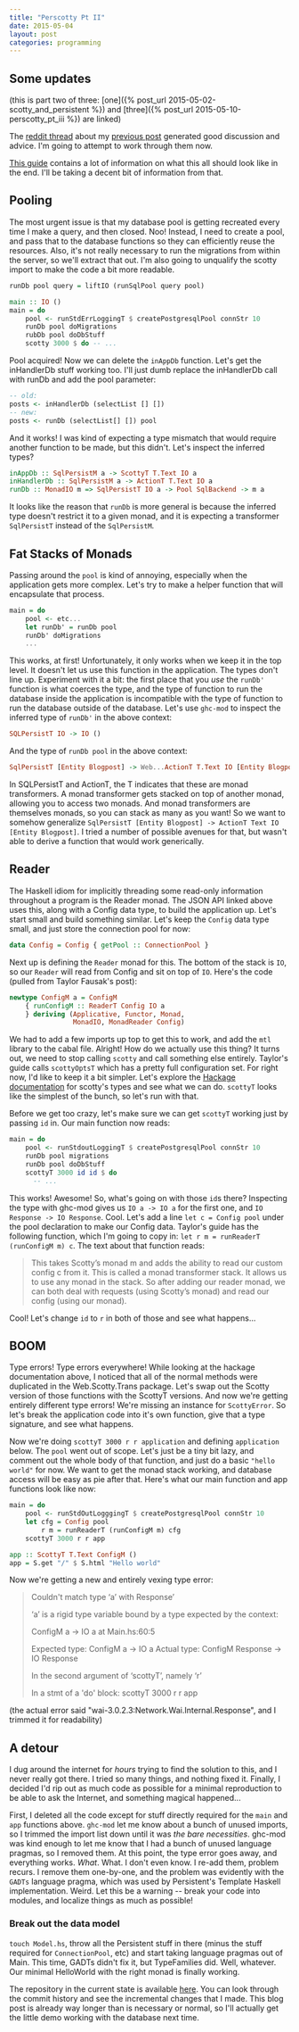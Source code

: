 ```yaml
---
title: "Perscotty Pt II"
date: 2015-05-04
layout: post
categories: programming
---
```


## Some updates

(this is part two of three: [one]({% post_url 2015-05-02-scotty_and_persistent %}) and [three]({% post_url 2015-05-10-perscotty_pt_iii %}) are linked)

The [reddit thread](https://www.reddit.com/r/haskell/comments/34nxtu/scotty_and_persistent_a_beginners_voyage/) about my [previous post](http://www.overcoming.software/2015/05/02/scotty_and_persistent.html) generated good discussion and advice. I'm going to attempt to work through them now.

[This guide](http://taylor.fausak.me/2014/10/21/building-a-json-rest-api-in-haskell/) contains a lot of information on what this all should look like in the end. I'll be taking a decent bit of information from that.

## Pooling

The most urgent issue is that my database pool is getting recreated every time I make a query, and then closed. Noo! Instead, I need to create a pool, and pass that to the database functions so they can efficiently reuse the resources. Also, it's not really necessary to run the migrations from within the server, so we'll extract that out. I'm also going to unqualify the scotty import to make the code a bit more readable.

```haskell
runDb pool query = liftIO (runSqlPool query pool)

main :: IO ()
main = do
    pool <- runStdErrLoggingT $ createPostgresqlPool connStr 10
    runDb pool doMigrations 
    rubDb pool doDbStuff
    scotty 3000 $ do -- ...
```
Pool acquired! Now we can delete the `inAppDb` function. Let's get the inHandlerDb stuff working too. I'll just dumb replace the inHandlerDb call with runDb and add the pool parameter:

```haskell
-- old:
posts <- inHandlerDb (selectList [] [])
-- new:
posts <- runDb (selectList[] []) pool
```
And it works! I was kind of expecting a type mismatch that would require another function to be made, but this didn't. Let's inspect the inferred types?

```haskell
inAppDb :: SqlPersistM a -> ScottyT T.Text IO a
inHandlerDb :: SqlPersistM a -> ActionT T.Text IO a
runDb :: MonadIO m => SqlPersistT IO a -> Pool SqlBackend -> m a
```

It looks like the reason that `runDb` is more general is because the inferred type doesn't restrict it to a given monad, and it is expecting a transformer `SqlPersistT` instead of the `SqlPersistM`.

## Fat Stacks of Monads

Passing around the `pool` is kind of annoying, especially when the application gets more complex. Let's try to make a helper function that will encapsulate that process.

```haskell
main = do
    pool <- etc...
    let runDb' = runDb pool
    runDb' doMigrations
    ...
```
This works, at first! Unfortunately, it only works when we keep it in the top level. It doesn't let us use this function in the application. The types don't line up. Experiment with it a bit: the first place that you *use* the `runDb'` function is what coerces the type, and the type of function to run the database inside the application is incompatible with the type of function to run the database outside of the database. Let's use `ghc-mod` to inspect the inferred type of `runDb'` in the above context:

```haskell
SQLPersistT IO -> IO ()
```
And the type of `runDb pool` in the above context:

```haskell
SqlPersistT [Entity Blogpost] -> Web...ActionT T.Text IO [Entity Blogpost]
```
In SQLPersistT and ActionT, the T indicates that these are monad transformers. A monad transformer gets stacked on top of another monad, allowing you to access two monads. And monad transformers are themselves monads, so you can stack as many as you want! So we want to somehow generalize `SqlPersistT [Entity Blogpost] -> ActionT Text IO [Entity Blogpost]`. I tried a number of possible avenues for that, but wasn't able to derive a function that would work generically.

## Reader

The Haskell idiom for implicitly threading some read-only information throughout a program is the Reader monad. The JSON API linked above uses this, along with a Config data type, to build the application up. Let's start small and build something similar. Let's keep the `Config` data type small, and just store the connection pool for now:

```haskell
data Config = Config { getPool :: ConnectionPool }
```
Next up is defining the `Reader` monad for this. The bottom of the stack is `IO`, so our `Reader` will read from Config and sit on top of `IO`. Here's the code (pulled from Taylor Fausak's post):

```haskell
newtype ConfigM a = ConfigM 
    { runConfigM :: ReaderT Config IO a
    } deriving (Applicative, Functor, Monad, 
                MonadIO, MonadReader Config)
```

We had to add a few imports up top to get this to work, and add the `mtl` library to the cabal file. Alright! How do we actually use this thing? It turns out, we need to stop calling `scotty` and call something else entirely. Taylor's guide calls `scottyOptsT` which has a pretty full configuration set. For right now, I'd like to keep it a bit simpler. Let's explore the [Hackage documentation](https://hackage.haskell.org/package/scotty-0.9.1/docs/Web-Scotty-Trans.html) for scotty's types and see what we can do. `scottyT` looks like the simplest of the bunch, so let's run with that.

Before we get too crazy, let's make sure we can get `scottyT` working just by passing `id` in. Our main function now reads:

```haskell
main = do
    pool <- runStdoutLoggingT $ createPostgresqlPool connStr 10
    runDb pool migrations
    runDb pool doDbStuff
    scottyT 3000 id id $ do
      -- ...
```
This works! Awesome! So, what's going on with those `id`s there? Inspecting the type with ghc-mod gives us `IO a -> IO a` for the first one, and `IO Response -> IO Response`. Cool. Let's add a line `let c = Config pool` under the pool declaration to make our Config data. Taylor's guide has the following function, which I'm going to copy in: `let r m = runReaderT (runConfigM m) c`. The text about that function reads:

> This takes Scotty’s monad m and adds the ability to read our custom config c from it. This is called a monad transformer stack. It allows us to use any monad in the stack. So after adding our reader monad, we can both deal with requests (using Scotty’s monad) and read our config (using our monad).

Cool! Let's change `id` to `r` in both of those and see what happens...

## BOOM

Type errors! Type errors everywhere! While looking at the hackage documentation above, I noticed that all of the normal methods were duplicated in the Web.Scotty.Trans package. Let's swap out the Scotty version of those functions with the ScottyT versions. And now we're getting entirely different type errors! We're missing an instance for `ScottyError`. So let's break the application code into it's own function, give that a type signature, and see what happens.

Now we're doing `scottyT 3000 r r application` and defining `application` below. The `pool` went out of scope. Let's just be a tiny bit lazy, and comment out the whole body of that function, and just do a basic `"hello world"` for now. We want to get the monad stack working, and database access will be easy as pie after that. Here's what our main function and app functions look like now:

```haskell
main = do
    pool <- runStdOutLogggingT $ createPostgresqlPool connStr 10
    let cfg = Config pool
        r m = runReaderT (runConfigM m) cfg
    scottyT 3000 r r app

app :: ScottyT T.Text ConfigM ()
app = S.get "/" $ S.html "Hello world"
```
Now we're getting a new and entirely vexing type error:

> Couldn't match type ‘a’ with Response’ 
>
> ‘a’ is a rigid type variable bound by a type expected by the context: 
>
> ConfigM a -> IO a at Main.hs:60:5
>
> Expected type: ConfigM a -> IO a 
> Actual type: ConfigM Response -> IO Response
>
> In the second argument of ‘scottyT’, namely ‘r’
>
> In a stmt of a 'do' block: scottyT 3000 r r app

(the actual error said "wai-3.0.2.3:Network.Wai.Internal.Response", and I trimmed it for readability)

## A detour

I dug around the internet for *hours* trying to find the solution to this, and I never really got there. I tried so many things, and nothing fixed it. Finally, I decided I'd rip out as much code as possible for a minimal reproduction to be able to ask the Internet, and something magical happened...

First, I deleted all the code except for stuff directly required for the `main` and `app` functions above. `ghc-mod` let me know about a bunch of unused imports, so I trimmed the import list down until it was *the bare necessities*. ghc-mod was kind enough to let me know that I had a bunch of unused language pragmas, so I removed them. At this point, the type error goes away, and everything works. *What*. What. I don't even know. I re-add them, problem recurs. I remove them one-by-one, and the problem was evidently with the `GADTs` language pragma, which was used by Persistent's Template Haskell implementation. Weird. Let this be a warning -- break your code into modules, and localize things as much as possible!

### Break out the data model

`touch Model.hs`, throw all the Persistent stuff in there (minus the stuff required for `ConnectionPool`, etc) and start taking language pragmas out of Main. This time, GADTs didn't fix it, but TypeFamilies did. Well, whatever. Our minimal HelloWorld with the right monad is finally working.

The repository in the current state is available [here](https://github.com/parsonsmatt/scotty-persistent-example/tree/monad-stacks). You can look through the commit history and see the incremental changes that I made. This blog post is already way longer than is necessary or normal, so I'll actually get the little demo working with the database next time.
